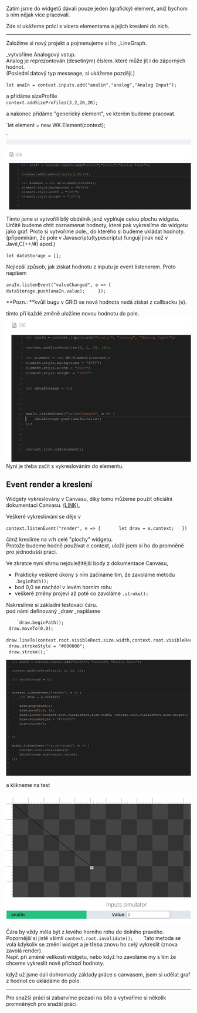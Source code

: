 Zatím jsme do widgetů dávali pouze jeden \(grafický\) element, aniž bychom s ním nějak více pracovali.

Zde si ukážeme práci s vícero elementama a jejich kreslení do nich.

---

Založíme si nový projekt a pojmenujeme si ho \_LineGraph.

\_vytvoříme Analogový vstup.  
Analog je reprezontován \(desetiným\) číslem. které může jít i do záporných hodnot.  
\(Poslední datový typ messeage, si ukážeme později.\)

`let anaIn = context.inputs.add("analin","analog","Analog Input");`

a přidáme sizeProfile  
`context.addSizeProfiles(3,2,20,20);`

a nakonec přidáme "generický element", ve kterém budeme pracovat.

\`let element = new WK.Element\(context\);

\`![](/assets/code24.png)

Tímto jsme si vytvořili bílý obdélník jenž vyplňuje celou plochu widgetu.  
Určitě budeme chtít zaznamenat hodnoty, které pak vykreslíme do widgetu jako graf. Proto si vytvoříme pole., do kterého si budeme ukládat hodnoty.  
\(připomínám, že pole v Javascriptu\(typescriptu\) fungují jinak než v Javě,C\(++/\#\) apod.\)

`let dataStorage = [];`

Nejlepší způsob, jak získat hodnotu z inputu je event listenerem. Proto napíšem

`anaIn.listenEvent("valueChanged", e => {      
    dataStorage.push(anaIn.value);    
});`

**Pozn.: **kvůli bugu v GRID se nová hodnota nedá získat z callbacku \(e\).

tímto při každé změně uložíme novou hodnotu do pole.  
![](/assets/code25.png)  
Nyní je třeba začít s vykreslováním  do elementu.

## Event render a kreslení

Widgety vykreslovány v Canvasu, díky tomu můžeme použít oficiální dokumentaci Canvasu. [\(LINK\).  ](https://developer.mozilla.org/en-US/docs/Web/API/Canvas_API/Tutorial/Drawing_shapes)

Veškeré vykreslování se děje v 

`context.listenEvent("render", e => {      
    let draw = e.context;  
}) `

  
čímž kreslíme na vrh celé "plochy" widgetu.   
Protože budeme hodně používat e.context, uložil jsem si ho do promněné pro jednodušší práci.  
  
Ve zkratce nyní shrnu nejduležitější body z dokumentace Canvasu, 

* Prakticky veškeré úkony s ním začínáme tím, že zavoláme metodu `.beginPath();`
* bod 0,0 se nachází v levém horním rohu
* veškeré změny projeví až poté co zavoláme `.stroke();`



Nakreslíme si základní testovací čáru.  
pod námi definovaný _draw _napíšeme   


        `draw.beginPath();  
     draw.moveTo(0,0);  
     draw.lineTo(context.root.visibleRect.size.width,context.root.visibleRect.size.height);  
     draw.strokeStyle = "#000000";  
     draw.stroke();`

![](/assets/code28.png)

a klikneme na test

![](/assets/code26.png)  
  
Čára by vždy měla být z levého horního rohu do dolního pravého.  
Pozornější si jistě všimli     `context.root.invalidate();   
`Tato metoda se volá kdykoliv se změní widget a je třeba znovu ho celý vykreslit \(znova zavolá render\).  
Např. při změně velikosti widgetu, nebo když ho zavoláme my s tím že chceme vykreslit nově příchozí hodnoty.

když už jsme dali dohromady základy práce s canvasem, jsem si udělat graf z hodnot co ukládáme do pole.

---

Pro snažší práci si zabarvíme pozadí na bílo a vytvoříme si několik promněných pro snažší práci.



